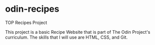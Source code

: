 # odin-recipes
TOP Recipes Project

This project is a  basic Recipe Website that is part of The Odin Project's curriculum. The skills that I will use are HTML, CSS, and Git.
